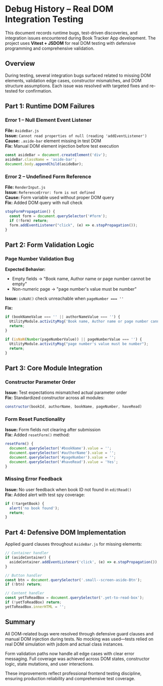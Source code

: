 # Debug History – Real DOM Integration Testing

This document records runtime bugs, test-driven discoveries, and integration issues encountered during Book Tracker App development. The project uses **Vitest + JSDOM** for real DOM testing with defensive programming and comprehensive validation.

## Overview

During testing, several integration bugs surfaced related to missing DOM elements, validation edge cases, constructor mismatches, and DOM structure assumptions. Each issue was resolved with targeted fixes and re-tested for confirmation.

## Part 1: Runtime DOM Failures

### Error 1 – Null Element Event Listener
**File:** `AsideBar.js`  
**Issue:** `Cannot read properties of null (reading 'addEventListener')`  
**Cause:** `.aside-bar` element missing in test DOM  
**Fix:** Manual DOM element injection before test execution

```js
const asideBar = document.createElement('div');
asideBar.className = 'aside-bar';
document.body.appendChild(asideBar);
```

### Error 2 – Undefined Form Reference
**File:** `RenderInput.js`  
**Issue:** `ReferenceError: form is not defined`  
**Cause:** Form variable used without proper DOM query  
**Fix:** Added DOM query with null check

```js
stopFormPropagation() {
  const form = document.querySelector('#form');
  if (!form) return;
  form.addEventListener("click", (e) => e.stopPropagation());
}
```

## Part 2: Form Validation Logic

### Page Number Validation Bug
**Expected Behavior:**
- Empty fields → "Book name, Author name or page number cannot be empty"
- Non-numeric page → "page number's value must be number"

**Issue:** `isNaN()` check unreachable when `pageNumber === ''`

**Fix:**
```js
if (bookNameValue === '' || authorNameValue === '') {
  UtilityModule.activityMsg('Book name, Author name or page number cannot be empty');
  return;
}

if (isNaN(Number(pageNumberValue)) || pageNumberValue === '') {
  UtilityModule.activityMsg("page number's value must be number");
  return;
}
```

## Part 3: Core Module Integration

### Constructor Parameter Order
**Issue:** Test expectations mismatched actual parameter order  
**Fix:** Standardized constructor across all modules:
```js
constructor(bookId, authorName, bookName, pageNumber, haveRead)
```

### Form Reset Functionality
**Issue:** Form fields not clearing after submission  
**Fix:** Added `resetForm()` method:
```js
resetForm() {
  document.querySelector('#bookName').value = '';
  document.querySelector('#authorName').value = '';
  document.querySelector('#pageNumber').value = '';
  document.querySelector('#haveRead').value = 'Yes';
}
```

### Missing Error Feedback
**Issue:** No user feedback when book ID not found in `editRead()`  
**Fix:** Added alert with test spy coverage:
```js
if (!targetBook) {
  alert('no book found');
  return;
}
```

## Part 4: Defensive DOM Implementation

Applied guard clauses throughout `AsideBar.js` for missing elements:

```js
// Container handler
if (asideContainer) {
  asideContainer.addEventListener('click', (e) => e.stopPropagation());
}

// Button handler
const btn = document.querySelector('.small--screen-aside-Btn');
if (!btn) return;

// Content handler
const yetToReadBox = document.querySelector('.yet-to-read-box');
if (!yetToReadBox) return;
yetToReadBox.innerHTML = '';
```

## Summary

All DOM-related bugs were resolved through defensive guard clauses and manual DOM injection during tests. No mocking was used—tests relied on real DOM simulation with jsdom and actual class instances.

Form validation paths now handle all edge cases with clear error messaging. Full coverage was achieved across DOM states, constructor logic, state mutations, and user interactions.

These improvements reflect professional frontend testing discipline, ensuring production reliability and comprehensive test coverage.